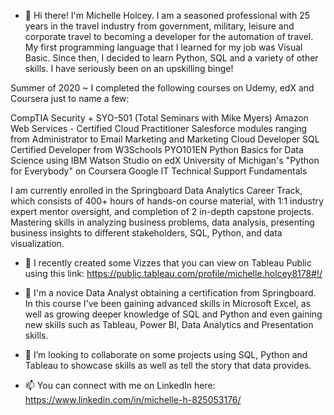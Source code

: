 - 👋 Hi there! I'm Michelle Holcey. I am a seasoned professional with 25 years in the travel industry from government, military, leisure and corporate travel to becoming a developer for the automation of travel. My first programming language that I learned for my job was Visual Basic. Since then, I decided to learn Python, SQL and a variety of other skills. I have seriously been on an upskilling binge!  

Summer of 2020 ~ I completed the following courses on Udemy, edX and Coursera just to name a few:

CompTIA Security + SYO-501 (Total Seminars with Mike Myers)
Amazon Web Services - Certified Cloud Practitioner
Salesforce modules ranging from Administrator to Email Marketing and Marketing Cloud Developer
SQL Certified Developer from W3Schools
PYO101EN Python Basics for Data Science using IBM Watson Studio on edX
University of Michigan's "Python for Everybody" on Coursera
Google IT Technical Support Fundamentals

I am currently enrolled in the Springboard Data Analytics Career Track, which consists of 400+ hours of hands-on course material, with 1:1 industry expert mentor oversight, and completion of 2 in-depth capstone projects. Mastering skills in analyzing business problems, data analysis, presenting business insights to different stakeholders, SQL, Python, and data visualization. 

- 👀 I recently created some Vizzes that you can view on Tableau Public using this link: https://public.tableau.com/profile/michelle.holcey8178#!/

- 🌱 I'm a novice Data Analyst obtaining a certification from Springboard. In this course I've been gaining advanced skills in Microsoft Excel, 
as well as growing deeper knowledge of SQL and Python and even gaining new skills such as Tableau, Power BI, Data Analytics and Presentation skills. 

- 💞️ I’m looking to collaborate on some projects using SQL, Python and Tableau to showcase skills as well as tell the story that data provides.

- 📫 You can connect with me on LinkedIn here: https://www.linkedin.com/in/michelle-h-825053176/
